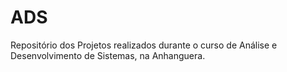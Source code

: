 # ADS
Repositório dos Projetos realizados durante o curso de Análise e Desenvolvimento de Sistemas, na Anhanguera.
